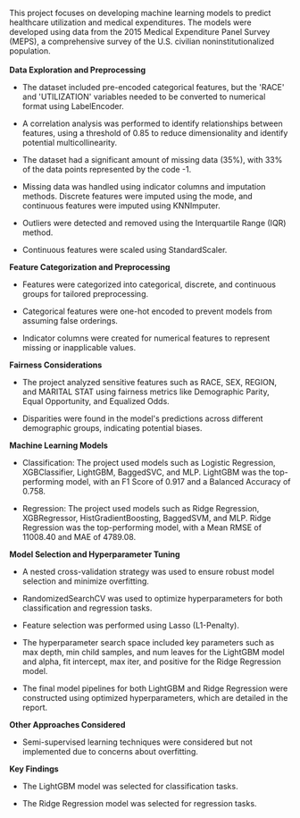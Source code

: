This project focuses on developing machine learning models to predict healthcare utilization and medical expenditures. The models were developed using data from the 2015 Medical Expenditure Panel Survey (MEPS), a comprehensive survey of the U.S. civilian noninstitutionalized population. <br><br>
**Data Exploration and Preprocessing**
* The dataset included pre-encoded categorical features, but the 'RACE' and 'UTILIZATION' variables needed to be converted to numerical format using LabelEncoder.

* A correlation analysis was performed to identify relationships between features, using a threshold of 0.85 to reduce dimensionality and identify potential multicollinearity.

* The dataset had a significant amount of missing data (35%), with 33% of the data points represented by the code -1.

* Missing data was handled using indicator columns and imputation methods. Discrete features were imputed using the mode, and continuous features were imputed using KNNImputer.

* Outliers were detected and removed using the Interquartile Range (IQR) method.

* Continuous features were scaled using StandardScaler. <be>
<!-- end of the list -->
**Feature Categorization and Preprocessing**

* Features were categorized into categorical, discrete, and continuous groups for tailored preprocessing.

* Categorical features were one-hot encoded to prevent models from assuming false orderings.

* Indicator columns were created for numerical features to represent missing or inapplicable values.<br>
<!-- end of the list -->
**Fairness Considerations**

* The project analyzed sensitive features such as RACE, SEX, REGION, and MARITAL STAT using fairness metrics like Demographic Parity, Equal Opportunity, and Equalized Odds.

* Disparities were found in the model's predictions across different demographic groups, indicating potential biases.<br>
<!-- end of the list -->
**Machine Learning Models**

* Classification: The project used models such as Logistic Regression, XGBClassifier, LightGBM, BaggedSVC, and MLP. LightGBM was the top-performing model, with an F1 Score of 0.917 and a Balanced Accuracy of 0.758.

* Regression: The project used models such as Ridge Regression, XGBRegressor, HistGradientBoosting, BaggedSVM, and MLP. Ridge Regression was the top-performing model, with a Mean RMSE of 11008.40 and MAE of 4789.08.<br>
<!-- end of the list -->
**Model Selection and Hyperparameter Tuning**

* A nested cross-validation strategy was used to ensure robust model selection and minimize overfitting.

* RandomizedSearchCV was used to optimize hyperparameters for both classification and regression tasks.

* Feature selection was performed using Lasso (L1-Penalty).

* The hyperparameter search space included key parameters such as max depth, min child samples, and num leaves for the LightGBM model and alpha, fit intercept, max iter, and positive for the Ridge Regression model.

* The final model pipelines for both LightGBM and Ridge Regression were constructed using optimized hyperparameters, which are detailed in the report.<br>
<!-- end of the list -->
**Other Approaches Considered**

* Semi-supervised learning techniques were considered but not implemented due to concerns about overfitting.<br>
<!-- end of the list -->
**Key Findings**

* The LightGBM model was selected for classification tasks.

* The Ridge Regression model was selected for regression tasks.
